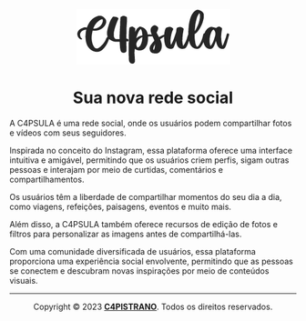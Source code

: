 <p align="center">
  <a href="https://github.com/C4PISTRANO/C4PSULA">
    <img src="./img/logo.png" alt="logo c4psula">
  </a>
</p>

<h1 align="center">Sua nova rede social</h1>
A C4PSULA é uma rede social, onde os usuários podem compartilhar fotos e vídeos com seus seguidores. 

Inspirada no conceito do Instagram, essa plataforma oferece uma interface intuitiva e amigável, permitindo que os usuários criem perfis, sigam outras pessoas e interajam por meio de curtidas, comentários e compartilhamentos. 

Os usuários têm a liberdade de compartilhar momentos do seu dia a dia, como viagens, refeições, paisagens, eventos e muito mais. 

Além disso, a C4PSULA também oferece recursos de edição de fotos e filtros para personalizar as imagens antes de compartilhá-las. 

Com uma comunidade diversificada de usuários, essa plataforma proporciona uma experiência social envolvente, permitindo que as pessoas se conectem e descubram novas inspirações por meio de conteúdos visuais.

<hr>
<p align="center">Copyright © 2023 <a href="https://github.com/C4PISTRANO"><B>C4PISTRANO</B></a>. Todos os direitos reservados.</p>
